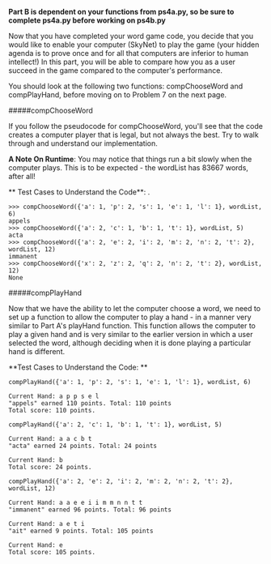 **Part B is dependent on your functions from ps4a.py, so be sure to complete ps4a.py before working on ps4b.py**

Now that you have completed your word game code, you decide that you would like to enable your computer (SkyNet) to play the game (your hidden agenda is to prove once and for all that computers are inferior to human intellect!) In this part, you will be able to compare how you as a user succeed in the game compared to the computer's performance.

You should look at the following two functions: compChooseWord and compPlayHand, before moving on to Problem 7 on the next page.

#####compChooseWord

If you follow the pseudocode for compChooseWord, you'll see that the code creates a computer player that is legal, but not always the best. Try to walk through and understand our implementation.

**A Note On Runtime**: You may notice that things run a bit slowly when the computer plays. This is to be expected - the wordList has 83667 words, after all! 

** Test Cases to Understand the Code**:
.

    >>> compChooseWord({'a': 1, 'p': 2, 's': 1, 'e': 1, 'l': 1}, wordList, 6) 
    appels 
    >>> compChooseWord({'a': 2, 'c': 1, 'b': 1, 't': 1}, wordList, 5) 
    acta 
    >>> compChooseWord({'a': 2, 'e': 2, 'i': 2, 'm': 2, 'n': 2, 't': 2}, wordList, 12) 
    immanent 
    >>> compChooseWord({'x': 2, 'z': 2, 'q': 2, 'n': 2, 't': 2}, wordList, 12) 
    None

#####compPlayHand

Now that we have the ability to let the computer choose a word, we need to set up a function to allow the computer to play a hand - in a manner very similar to Part A's playHand function. This function allows the computer to play a given hand and is very similar to the earlier version in which a user selected the word, although deciding when it is done playing a particular hand is different.

**Test Cases to Understand the Code: **


    compPlayHand({'a': 1, 'p': 2, 's': 1, 'e': 1, 'l': 1}, wordList, 6)

    Current Hand: a p p s e l
    "appels" earned 110 points. Total: 110 points
    Total score: 110 points.
    
    compPlayHand({'a': 2, 'c': 1, 'b': 1, 't': 1}, wordList, 5)
    
    Current Hand: a a c b t
    "acta" earned 24 points. Total: 24 points
    
    Current Hand: b
    Total score: 24 points.
    
    compPlayHand({'a': 2, 'e': 2, 'i': 2, 'm': 2, 'n': 2, 't': 2}, wordList, 12)

    Current Hand: a a e e i i m m n n t t
    "immanent" earned 96 points. Total: 96 points

    Current Hand: a e t i
    "ait" earned 9 points. Total: 105 points

    Current Hand: e
    Total score: 105 points.
